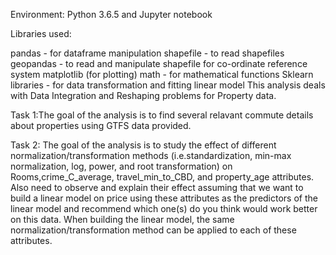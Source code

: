 Environment: Python 3.6.5 and Jupyter notebook 

Libraries used:

pandas - for dataframe manipulation
shapefile - to read shapefiles
geopandas - to read and manipulate shapefile for co-ordinate reference system
matplotlib (for plotting)
math - for mathematical functions
Sklearn libraries - for data transformation and fitting linear model
This analysis deals with Data Integration and Reshaping problems for Property data.

Task 1:The goal of the analysis is to find several relavant commute details about properties using GTFS data provided. 

Task 2: The goal of the analysis is to study the effect of different normalization/transformation methods (i.e.standardization, min-max normalization, log, power, and root transformation) on Rooms,crime_C_average, travel_min_to_CBD, and property_age attributes. Also need to observe and explain their effect assuming that we want to build a linear model on price using these attributes as the predictors of the linear model and recommend which one(s) do you think would work better on this data. When building the linear model, the same normalization/transformation method can be applied to each of these attributes.